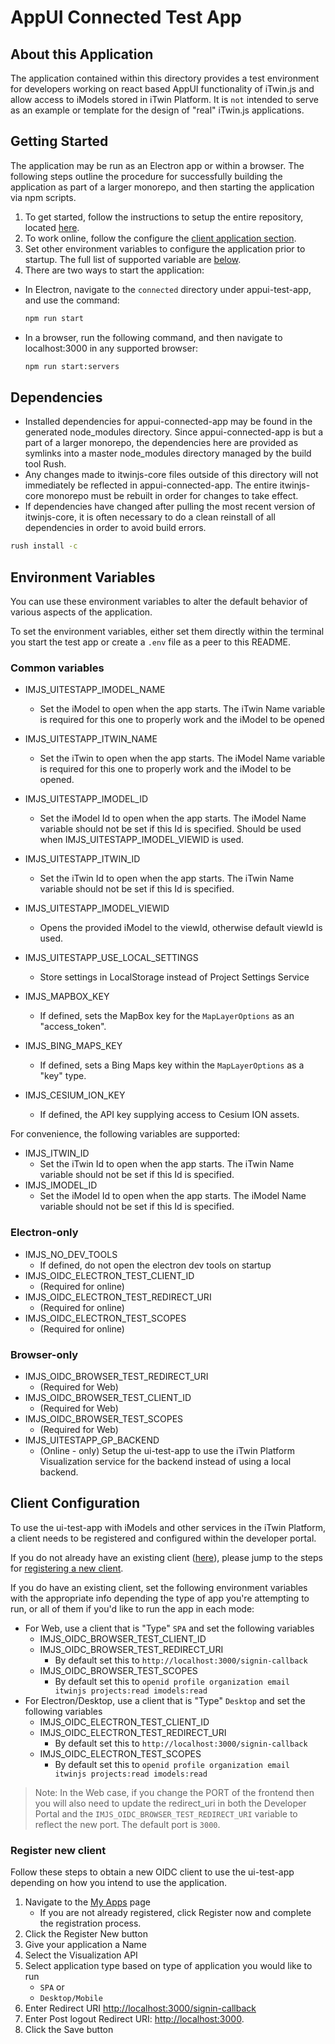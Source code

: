 # AppUI Connected Test App

## About this Application

The application contained within this directory provides a test environment for developers working on react based AppUI functionality of iTwin.js and allow access to iModels stored in iTwin Platform. It is `not` intended to serve as an example or template for the design of "real" iTwin.js applications.

## Getting Started

The application may be run as an Electron app or within a browser. The following steps outline the procedure for successfully building the application as part of a larger monorepo, and then starting the application via npm scripts.

1. To get started, follow the instructions to setup the entire repository, located [here](../../../README.md#build-instructions).
2. To work online, follow the configure the [client application section](#client-configuration).
3. Set other environment variables to configure the application prior to startup. The full list of supported variable are [below](#environment-variables).
4. There are two ways to start the application:

- In Electron, navigate to the `connected` directory under appui-test-app, and use the command:

  ```cmd
  npm run start
  ```

- In a browser, run the following command, and then navigate to localhost:3000 in any supported browser:

  ```cmd
  npm run start:servers
  ```

## Dependencies

- Installed dependencies for appui-connected-app may be found in the generated node_modules directory. Since appui-connected-app is but a part of a larger monorepo, the dependencies here are provided as symlinks into a master node_modules directory managed by the build tool Rush.
- Any changes made to itwinjs-core files outside of this directory will not immediately be reflected in appui-connected-app. The entire itwinjs-core monorepo must be rebuilt in order for changes to take effect.
- If dependencies have changed after pulling the most recent version of itwinjs-core, it is often necessary to do a clean reinstall of all dependencies in order to avoid build errors.

```cmd
rush install -c
```

## Environment Variables

You can use these environment variables to alter the default behavior of various aspects of the application.

To set the environment variables, either set them directly within the terminal you start the test app or create a `.env` file as a peer to this README.

### Common variables

- IMJS_UITESTAPP_IMODEL_NAME
  - Set the iModel to open when the app starts. The iTwin Name variable is required for this one to properly work and the iModel to be opened
- IMJS_UITESTAPP_ITWIN_NAME
  - Set the iTwin to open when the app starts. The iModel Name variable is required for this one to properly work and the iModel to be opened.
- IMJS_UITESTAPP_IMODEL_ID
  - Set the iModel Id to open when the app starts. The iModel Name variable should not be set if this Id is specified. Should be used when IMJS_UITESTAPP_IMODEL_VIEWID is used.
- IMJS_UITESTAPP_ITWIN_ID
  - Set the iTwin Id to open when the app starts. The iTwin Name variable should not be set if this Id is specified.
- IMJS_UITESTAPP_IMODEL_VIEWID
  - Opens the provided iModel to the viewId, otherwise default viewId is used.
- IMJS_UITESTAPP_USE_LOCAL_SETTINGS

  - Store settings in LocalStorage instead of Project Settings Service

- IMJS_MAPBOX_KEY
  - If defined, sets the MapBox key for the `MapLayerOptions` as an "access_token".
- IMJS_BING_MAPS_KEY
  - If defined, sets a Bing Maps key within the `MapLayerOptions` as a "key" type.
- IMJS_CESIUM_ION_KEY
  - If defined, the API key supplying access to Cesium ION assets.

For convenience, the following variables are supported:

- IMJS_ITWIN_ID
  - Set the iTwin Id to open when the app starts. The iTwin Name variable should not be set if this Id is specified.
- IMJS_IMODEL_ID
  - Set the iModel Id to open when the app starts. The iModel Name variable should not be set if this Id is specified.

### Electron-only

- IMJS_NO_DEV_TOOLS
  - If defined, do not open the electron dev tools on startup
- IMJS_OIDC_ELECTRON_TEST_CLIENT_ID
  - (Required for online)
- IMJS_OIDC_ELECTRON_TEST_REDIRECT_URI
  - (Required for online)
- IMJS_OIDC_ELECTRON_TEST_SCOPES
  - (Required for online)

### Browser-only

- IMJS_OIDC_BROWSER_TEST_REDIRECT_URI
  - (Required for Web)
- IMJS_OIDC_BROWSER_TEST_CLIENT_ID
  - (Required for Web)
- IMJS_OIDC_BROWSER_TEST_SCOPES
  - (Required for Web)
- IMJS_UITESTAPP_GP_BACKEND
  - (Online - only) Setup the ui-test-app to use the iTwin Platform Visualization service for the backend instead of using a local backend.

## Client Configuration

To use the ui-test-app with iModels and other services in the iTwin Platform, a client needs to be registered and configured within the developer portal.

If you do not already have an existing client ([here](https://developer.bentley.com/my-apps/)), please jump to the steps for [registering a new client](#register-new-client).

If you do have an existing client, set the following environment variables with the appropriate info depending the type of app you're attempting to run, or all of them if you'd like to run the app in each mode:

- For Web, use a client that is "Type" `SPA` and set the following variables
  - IMJS_OIDC_BROWSER_TEST_CLIENT_ID
  - IMJS_OIDC_BROWSER_TEST_REDIRECT_URI
    - By default set this to `http://localhost:3000/signin-callback`
  - IMJS_OIDC_BROWSER_TEST_SCOPES
    - By default set this to `openid profile organization email itwinjs projects:read imodels:read`
- For Electron/Desktop, use a client that is "Type" `Desktop` and set the following variables
  - IMJS_OIDC_ELECTRON_TEST_CLIENT_ID
  - IMJS_OIDC_ELECTRON_TEST_REDIRECT_URI
    - By default set this to `http://localhost:3000/signin-callback`
  - IMJS_OIDC_ELECTRON_TEST_SCOPES
    - By default set this to `openid profile organization email itwinjs projects:read imodels:read`

> Note: In the Web case, if you change the PORT of the frontend then you will also need to update the redirect_uri in both the Developer Portal and the `IMJS_OIDC_BROWSER_TEST_REDIRECT_URI` variable to reflect the new port. The default port is `3000`.

### Register new client

Follow these steps to obtain a new OIDC client to use the ui-test-app depending on how you intend to use the application.

1. Navigate to the [My Apps](https://developer.bentley.com/my-apps/) page
   - If you are not already registered, click Register now and complete the registration process.
1. Click the Register New button
1. Give your application a Name
1. Select the Visualization API
1. Select application type based on type of application you would like to run
   - `SPA` or
   - `Desktop/Mobile`
1. Enter Redirect URI <http://localhost:3000/signin-callback>
1. Enter Post logout Redirect URI: <http://localhost:3000>.
1. Click the Save button
